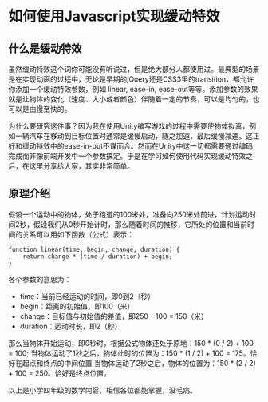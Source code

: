 # 如何使用Javascript实现缓动特效

## 什么是缓动特效

虽然缓动特效这个词你可能没有听说过，但是绝大部分人都使用过。最典型的场景是在实现动画的过程中，无论是早期的jQuery还是CSS3里的transition，都允许你添加一个缓动特效参数，例如 linear, ease-in, ease-out等等。添加参数的效果就是让物体的变化（速度、大小或者颜色）伴随着一定的节奏，可以是均匀的，也可以是由慢至快的。

为什么要研究这件事？因为我在使用Unity编写游戏的过程中需要使物体拟真，例如一辆汽车在移动到目标位置时通常是缓慢启动，随之加速，最后缓慢减速。这正好和缓动特效中的ease-in-out不谋而合。然而在Unity中这一切都需要通过编码完成而非像前端开发中一个参数搞定。于是在学习如何使用代码实现缓动特效之后，在这里分享给大家，其实非常简单。

## 原理介绍

假设一个运动中的物体，处于跑道的100米处，准备向250米处前进，计划运动时间2秒，假设我们从0秒开始计时，那么随着时间的推移，它所处的位置和当前时间的关系可以用如下函数（公式）表示：

```
function linear(time, begin, change, duration) {
    return change * (time / duration) + begin;
}
```

各个参数的意思为：
- time：当前已经运动的时间，即0到2（秒）
- begin：距离的初始值，即100（米）
- change：目标值与初始值的差值，即250 - 100 = 150（米）
- duration：运动时长，即2（秒）

那么当物体开始运动，即0秒时，根据公式物体还处于原地：150 * (0 / 2) + 100 = 100;
当物体运动了1秒之后，物体此时的位置为：150 * (1 / 2) + 100 = 175。恰好在起点和终点的中间位置
当物体运动了2秒之后，物体的位置为：150 * (2 / 2) + 100 = 250。恰好是终点位置。

以上是小学四年级的数学内容，相信各位都能掌握，没毛病。

